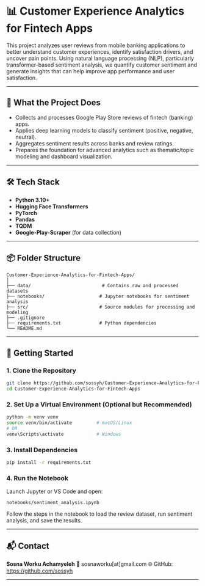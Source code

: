 
# 📊 Customer Experience Analytics for Fintech Apps

This project analyzes user reviews from mobile banking applications to better understand customer experiences, identify satisfaction drivers, and uncover pain points. Using natural language processing (NLP), particularly transformer-based sentiment analysis, we quantify customer sentiment and generate insights that can help improve app performance and user satisfaction.

---

## 🧠 What the Project Does

* Collects and processes Google Play Store reviews of fintech (banking) apps.
* Applies deep learning models to classify sentiment (positive, negative, neutral).
* Aggregates sentiment results across banks and review ratings.
* Prepares the foundation for advanced analytics such as thematic/topic modeling and dashboard visualization.

---

## 🛠 Tech Stack

* **Python 3.10+**
* **Hugging Face Transformers**
* **PyTorch**
* **Pandas**
* **TQDM**
* **Google-Play-Scraper** (for data collection)

---

## 📦 Folder Structure

```
Customer-Experience-Analytics-for-Fintech-Apps/
│
├── data/                          # Contains raw and processed datasets
├── notebooks/                    # Jupyter notebooks for sentiment analysis
├── src/                          # Source modules for processing and modeling
├── .gitignore
├── requirements.txt              # Python dependencies
└── README.md
```

---

## 🚀 Getting Started

### 1. Clone the Repository

```bash
git clone https://github.com/sossyh/Customer-Experience-Analytics-for-Fintech-Apps.git
cd Customer-Experience-Analytics-for-Fintech-Apps
```

### 2. Set Up a Virtual Environment (Optional but Recommended)

```bash
python -m venv venv
source venv/bin/activate         # macOS/Linux
# OR
venv\Scripts\activate            # Windows
```

### 3. Install Dependencies

```bash
pip install -r requirements.txt
```

### 4. Run the Notebook

Launch Jupyter or VS Code and open:

```text
notebooks/sentiment_analysis.ipynb
```

Follow the steps in the notebook to load the review dataset, run sentiment analysis, and save the results.

---

## 📬 Contact

**Sosna Worku Achamyeleh**
📧 sosnaworku\[at]gmail.com
🌐 GitHub: https://github.com/sossyh

---
